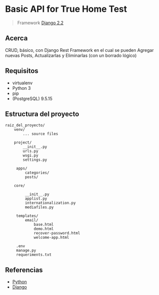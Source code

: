 Basic API for True Home Test
========================================

> Framework [Django 2.2](https://docs.djangoproject.com/en/2.2/)
## Acerca

 CRUD, básico, con Django Rest Framework en el cual se pueden Agregar nuevas Posts, Actualizarlas y Eliminarlas (con un borrado lógico)

## Requisitos

- virtualenv
- Python 3
- pip
- (PostgreSQL) 9.5.15

## Estructura del proyecto

```
raiz_del_proyecto/
    venv/
        ... source files

    project/
        __init__.py
        urls.py
        wsgi.py
        settings.py

     apps/
         categories/
         posts/

    core/

         __init__.py
         applist.py
         internationalization.py
         mediafiles.py

     templates/
         email/
             base.html
             demo.html
             recover-password.html
             welcome-app.html

     .env
     manage.py
     requeriments.txt

```
## Referencias

* [Python](https://www.python.org/doc/)
* [Django](https://docs.djangoproject.com/en/2.0/)